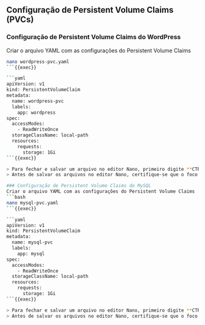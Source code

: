 ## Configuração de Persistent Volume Claims (PVCs)
### Configuração de Persistent Volume Claims do WordPress
Criar o arquivo YAML com as configurações do Persistent Volume Claims

```bash
nano wordpress-pvc.yaml
```{{exec}}

```yaml
apiVersion: v1
kind: PersistentVolumeClaim
metadata:
  name: wordpress-pvc
  labels:
    app: wordpress
spec:
  accessModes:
    - ReadWriteOnce
  storageClassName: local-path
  resources:
    requests:
      storage: 1Gi
```{{exec}}

> Para fechar e salvar um arquivo no editor Nano, primeiro digite **CTRL + X** e quando as opções forem exibidas na parte inferior do editor, digite **Y** e em seguida **Enter**.
> Antes de salvar os arquivos no editor Nano, certifique-se que o foco do cursor está ativo no editor.

### Configuração de Persistent Volume Claims do MySQL
Criar o arquivo YAML com as configurações do Persistent Volume Claims
```bash
nano mysql-pvc.yaml
```{{exec}}

```yaml
apiVersion: v1
kind: PersistentVolumeClaim
metadata:
  name: mysql-pvc
  labels:
    app: mysql
spec:
  accessModes:
    - ReadWriteOnce
  storageClassName: local-path
  resources:
    requests:
      storage: 1Gi
```{{exec}}

> Para fechar e salvar um arquivo no editor Nano, primeiro digite **CTRL + X** e quando as opções forem exibidas na parte inferior do editor, digite **Y** e em seguida **Enter**.
> Antes de salvar os arquivos no editor Nano, certifique-se que o foco do cursor está ativo no editor.